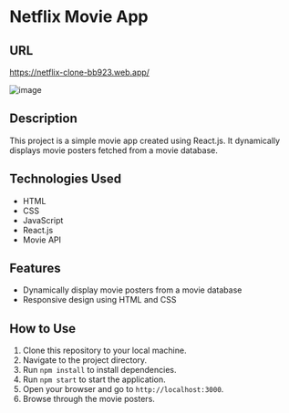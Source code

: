 # Netflix Movie App

## URL
https://netflix-clone-bb923.web.app/

![image](https://github.com/anupam-singh88/netflix-movie-app/assets/89381022/35f81fc0-8bfd-4781-95ab-001d1cd88205)

## Description
This project is a simple movie app created using React.js. It dynamically displays movie posters fetched from a movie database.

## Technologies Used
- HTML
- CSS
- JavaScript
- React.js
- Movie API

## Features
- Dynamically display movie posters from a movie database
- Responsive design using HTML and CSS

## How to Use
1. Clone this repository to your local machine.
2. Navigate to the project directory.
3. Run `npm install` to install dependencies.
4. Run `npm start` to start the application.
5. Open your browser and go to `http://localhost:3000`.
6. Browse through the movie posters.


